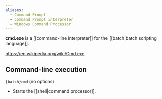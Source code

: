 ```yaml
---
aliases:
  - Command Prompt
  - Command Prompt interpreter
  - Windows Command Processor
---
```

**cmd.exe** is a [[command-line interpreter]] for the [[batch|batch scripting language]].

https://en.wikipedia.org/wiki/Cmd.exe

## Command-line execution

`{batch}cmd` (no options)
- Starts the [[shell|command processor]].